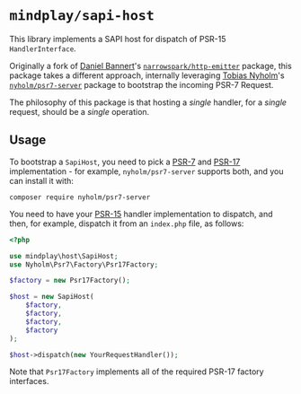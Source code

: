 `mindplay/sapi-host`
====================

This library implements a SAPI host for dispatch of PSR-15 `HandlerInterface`.

Originally a fork of [Daniel Bannert](https://github.com/prisis)'s
[`narrowspark/http-emitter`](https://packagist.org/packages/narrowspark/http-emitter) package, this package
takes a different approach, internally leveraging [Tobias Nyholm](https://github.com/Nyholm)'s
[`nyholm/psr7-server`](https://packagist.org/packages/nyholm/psr7-server) package to bootstrap the
incoming PSR-7 Request.

The philosophy of this package is that hosting a *single* handler, for a *single* request, should be
a *single* operation.

## Usage

To bootstrap a `SapiHost`, you need to pick a [PSR-7](https://www.php-fig.org/psr/psr-7/) and
[PSR-17](https://www.php-fig.org/psr/psr-17/) implementation - for example, `nyholm/psr7-server`
supports both, and you can install it with:

    composer require nyholm/psr7-server

You need to have your [PSR-15](https://www.php-fig.org/psr/psr-15/) handler implementation to
dispatch, and then, for example, dispatch it from an `index.php` file, as follows:

```php
<?php

use mindplay\host\SapiHost;
use Nyholm\Psr7\Factory\Psr17Factory;

$factory = new Psr17Factory();

$host = new SapiHost(
    $factory,
    $factory,
    $factory,
    $factory
);

$host->dispatch(new YourRequestHandler());
```

Note that `Psr17Factory` implements all of the required PSR-17 factory interfaces.
